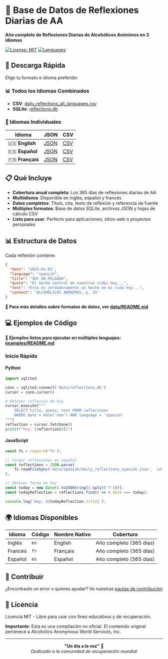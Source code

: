 # 📖 Base de Datos de Reflexiones Diarias de AA

**Año completo de Reflexiones Diarias de Alcohólicos Anónimos en 3 idiomas**

[![License: MIT](https://img.shields.io/badge/License-MIT-yellow.svg)](https://opensource.org/licenses/MIT)
[![Languages](https://img.shields.io/badge/Languages-3-blue.svg)]()

## 🚀 Descarga Rápida

Elige tu formato e idioma preferido:

### 📊 Todos los Idiomas Combinados
- **CSV**: [daily_reflections_all_languages.csv](data/daily_reflections_2025_all_languages.csv)
- **SQLite**: [reflections.db](data/reflections.db)

### 📄 Idiomas Individuales
| Idioma | JSON | CSV |
|--------|------|-----|
| 🇺🇸 **English** | [JSON](data/english/daily_reflections_english.json) | [CSV](data/english/daily_reflections_english.csv) |
| 🇪🇸 **Español** | [JSON](data/spanish/daily_reflections_spanish.json) | [CSV](data/spanish/daily_reflections_spanish.csv) |
| 🇫🇷 **Français** | [JSON](data/french/daily_reflections_french.json) | [CSV](data/french/daily_reflections_french.csv) |

## 📋 Qué Incluye

- **Cobertura anual completa**: Los 365 días de reflexiones diarias de AA
- **Multiidioma**: Disponible en inglés, español y francés
- **Datos completos**: Título, cita, texto de reflexión y referencia de fuente
- **Múltiples formatos**: Base de datos SQLite, archivos JSON y hojas de cálculo CSV
- **Listo para usar**: Perfecto para aplicaciones, sitios web o proyectos personales

## 📊 Estructura de Datos

Cada reflexión contiene:

```json
{
  "date": "2025-01-01",
  "language": "spanish",
  "title": "SOY UN MILAGRO",
  "quote": "El hecho central de nuestras vidas hoy...",
  "text": "Esto es verdaderamente un hecho en mi vida hoy...",
  "content": "ALCOHÓLICOS ANÓNIMOS, p. 25"
}
```

**📁 Para más detalles sobre formatos de datos, ver [data/README.md](data/README.md)**

## 💻 Ejemplos de Código

**📝 Ejemplos listos para ejecutar en múltiples lenguajes: [examples/README.md](examples/README.md)**

### Inicio Rápido

#### Python
```python
import sqlite3

conn = sqlite3.connect('data/reflections.db')
cursor = conn.cursor()

# Obtener reflexión de hoy
cursor.execute("""
    SELECT title, quote, text FROM reflections 
    WHERE date = date('now') AND language = 'spanish'
""")
reflection = cursor.fetchone()
print(f"Hoy: {reflection[0]}")
```

#### JavaScript
```javascript
const fs = require('fs');

// Cargar reflexiones en español
const reflections = JSON.parse(
    fs.readFileSync('data/spanish/daily_reflections_spanish.json', 'utf8')
);

// Obtener fecha de hoy
const today = new Date().toISOString().split('T')[0];
const todayReflection = reflections.find(r => r.date === today);

console.log(`Hoy: ${todayReflection.title}`);
```

## 🌍 Idiomas Disponibles

| Idioma | Código | Nombre Nativo | Cobertura |
|--------|--------|---------------|-----------|
| Inglés | `en` | English     | Año completo (365 días) |
| Francés | `fr` | Français    | Año completo (365 días) |
| Español | `es` | Español     | Año completo (365 días) |

## 🤝 Contribuir

¿Encontraste un error o quieres ayudar? Ve nuestras [pautas de contribución](CONTRIBUTING.md)

## 📜 Licencia

Licencia MIT - Libre para usar con fines educativos y de recuperación.

**Importante**: Esta es una compilación no oficial. El contenido original pertenece a Alcoholics Anonymous World Services, Inc.

---

<div align="center">

**"Un día a la vez"** 🌟  
*Dedicado a la comunidad de recuperación mundial*

</div>
